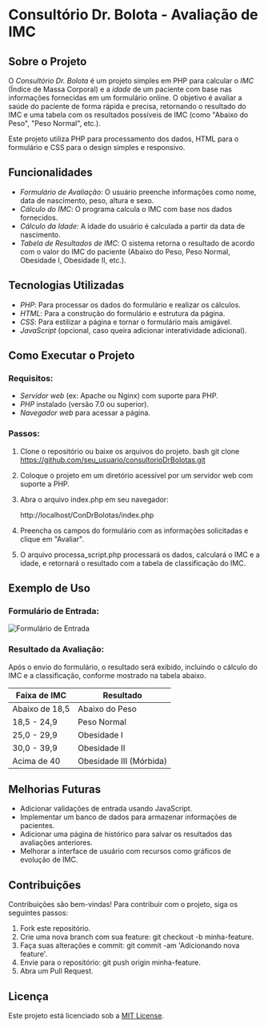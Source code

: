 # Consultório Dr. Bolota - Avaliação de IMC

## Sobre o Projeto

O *Consultório Dr. Bolota* é um projeto simples em PHP para calcular o *IMC* (Índice de Massa Corporal) e a *idade* de um paciente com base nas informações fornecidas em um formulário online. O objetivo é avaliar a saúde do paciente de forma rápida e precisa, retornando o resultado do IMC e uma tabela com os resultados possíveis de IMC (como "Abaixo do Peso", "Peso Normal", etc.).

Este projeto utiliza PHP para processamento dos dados, HTML para o formulário e CSS para o design simples e responsivo.

## Funcionalidades

- *Formulário de Avaliação*: O usuário preenche informações como nome, data de nascimento, peso, altura e sexo.
- *Cálculo do IMC*: O programa calcula o IMC com base nos dados fornecidos.
- *Cálculo da Idade*: A idade do usuário é calculada a partir da data de nascimento.
- *Tabela de Resultados de IMC*: O sistema retorna o resultado de acordo com o valor do IMC do paciente (Abaixo do Peso, Peso Normal, Obesidade I, Obesidade II, etc.).

## Tecnologias Utilizadas

- *PHP*: Para processar os dados do formulário e realizar os cálculos.
- *HTML*: Para a construção do formulário e estrutura da página.
- *CSS*: Para estilizar a página e tornar o formulário mais amigável.
- *JavaScript* (opcional, caso queira adicionar interatividade adicional).


## Como Executar o Projeto

### Requisitos:

- *Servidor web* (ex: Apache ou Nginx) com suporte para PHP.
- *PHP* instalado (versão 7.0 ou superior).
- *Navegador web* para acessar a página.

### Passos:

1. Clone o repositório ou baixe os arquivos do projeto.
    bash
    git clone https://github.com/seu_usuario/consultorioDrBolotas.git
    

2. Coloque o projeto em um diretório acessível por um servidor web com suporte a PHP.

3. Abra o arquivo index.php em seu navegador:
    
    http://localhost/ConDrBolotas/index.php
    

4. Preencha os campos do formulário com as informações solicitadas e clique em "Avaliar".

5. O arquivo processa_script.php processará os dados, calculará o IMC e a idade, e retornará o resultado com a tabela de classificação do IMC.

## Exemplo de Uso

### Formulário de Entrada:

![Formulário de Entrada](https://via.placeholder.com/800x400.png?text=Exemplo+de+Formul%C3%A1rio+de+Entrada)

### Resultado da Avaliação:

Após o envio do formulário, o resultado será exibido, incluindo o cálculo do IMC e a classificação, conforme mostrado na tabela abaixo.

| Faixa de IMC       | Resultado         |
|--------------------|-------------------|
| Abaixo de 18,5     | Abaixo do Peso    |
| 18,5 - 24,9        | Peso Normal       |
| 25,0 - 29,9        | Obesidade I       |
| 30,0 - 39,9        | Obesidade II      |
| Acima de 40        | Obesidade III (Mórbida) |

## Melhorias Futuras

- Adicionar validações de entrada usando JavaScript.
- Implementar um banco de dados para armazenar informações de pacientes.
- Adicionar uma página de histórico para salvar os resultados das avaliações anteriores.
- Melhorar a interface de usuário com recursos como gráficos de evolução de IMC.

## Contribuições

Contribuições são bem-vindas! Para contribuir com o projeto, siga os seguintes passos:

1. Fork este repositório.
2. Crie uma nova branch com sua feature: git checkout -b minha-feature.
3. Faça suas alterações e commit: git commit -am 'Adicionando nova feature'.
4. Envie para o repositório: git push origin minha-feature.
5. Abra um Pull Request.

## Licença

Este projeto está licenciado sob a [MIT License](LICENSE).
